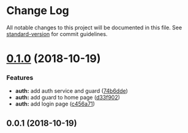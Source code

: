 # Change Log

All notable changes to this project will be documented in this file. See [standard-version](https://github.com/conventional-changelog/standard-version) for commit guidelines.

<a name="0.1.0"></a>
# [0.1.0](https://github.com/meumobi/meu-starter.login-flow.ionic-v4/compare/v0.0.1...v0.1.0) (2018-10-19)


### Features

* **auth:** add auth service and guard ([74b6dde](https://github.com/meumobi/meu-starter.login-flow.ionic-v4/commit/74b6dde))
* **auth:** add guard to home page ([d33f902](https://github.com/meumobi/meu-starter.login-flow.ionic-v4/commit/d33f902))
* **auth:** add login page ([c456a71](https://github.com/meumobi/meu-starter.login-flow.ionic-v4/commit/c456a71))



<a name="0.0.1"></a>
## 0.0.1 (2018-10-19)

